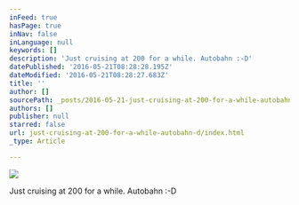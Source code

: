 ```yaml
---
inFeed: true
hasPage: true
inNav: false
inLanguage: null
keywords: []
description: 'Just cruising at 200 for a while. Autobahn :-D'
datePublished: '2016-05-21T08:28:28.195Z'
dateModified: '2016-05-21T08:28:27.683Z'
title: ''
author: []
sourcePath: _posts/2016-05-21-just-cruising-at-200-for-a-while-autobahn-d.md
authors: []
publisher: null
starred: false
url: just-cruising-at-200-for-a-while-autobahn-d/index.html
_type: Article

---
```

![](https://the-grid-user-content.s3-us-west-2.amazonaws.com/778e16e1-f462-4ad6-af09-fa5e3a20f6f6.jpg)

Just cruising at 200 for a while. Autobahn :-D